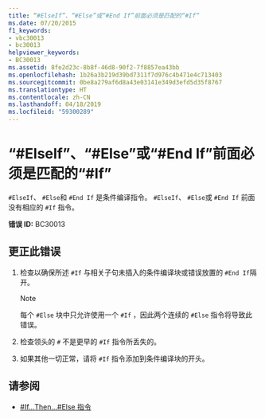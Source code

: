 ```yaml
---
title: “#ElseIf”、“#Else”或“#End If”前面必须是匹配的“#If”
ms.date: 07/20/2015
f1_keywords:
- vbc30013
- bc30013
helpviewer_keywords:
- BC30013
ms.assetid: 8fe2d23c-8b8f-46d8-90f2-7f8857ea43bb
ms.openlocfilehash: 1b26a3b219d39bd7311f7d976c4b471e4c713403
ms.sourcegitcommit: 0be8a279af6d8a43e03141e349d3efd5d35f8767
ms.translationtype: HT
ms.contentlocale: zh-CN
ms.lasthandoff: 04/18/2019
ms.locfileid: "59300289"
---
```

# <a name="elseif-else-or-end-if-must-be-preceded-by-a-matching-if"></a>“#ElseIf”、“#Else”或“#End If”前面必须是匹配的“#If”
`#ElseIf`、 `#Else`和 `#End If` 是条件编译指令。 `#ElseIf`、 `#Else`或 `#End If` 前面没有相应的 `#If` 指令。  
  
 **错误 ID:** BC30013  
  
## <a name="to-correct-this-error"></a>更正此错误  
  
1. 检查以确保所述 `#If` 与相关子句未插入的条件编译块或错误放置的 `#End If`隔开。  
  
    > [!NOTE]
    >  每个 `#Else` 块中只允许使用一个 `#If` ，因此两个连续的 `#Else` 指令将导致此错误。  
  
2. 检查领头的 `#` 不是更早的 `#If` 指令所丢失的。  
  
3. 如果其他一切正常，请将 `#If` 指令添加到条件编译块的开头。  
  
## <a name="see-also"></a>请参阅

- [#If...Then...#Else 指令](../../visual-basic/language-reference/directives/if-then-else-directives.md)

